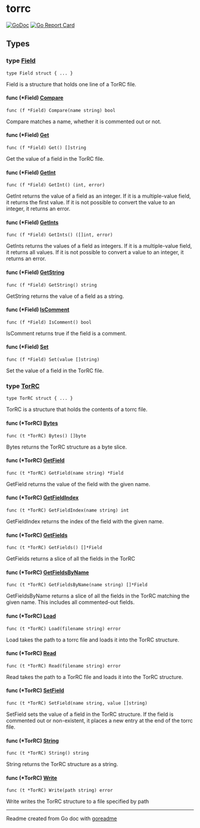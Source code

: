 # torrc

[![GoDoc](https://img.shields.io/badge/pkg.go.dev-doc-blue)](http://pkg.go.dev/github.com/i2p-pt/torrc)
[![Go Report Card](https://goreportcard.com/badge/github.com/i2p-pt/torrc)](https://goreportcard.com/report/github.com/i2p-pt/torrc)

## Types

### type [Field](/field.go#L10)

`type Field struct { ... }`

Field is a structure that holds one line of a TorRC file.

#### func (*Field) [Compare](/field.go#L71)

`func (f *Field) Compare(name string) bool`

Compare matches a name, whether it is commented out or not.

#### func (*Field) [Get](/field.go#L16)

`func (f *Field) Get() []string`

Get the value of a field in the TorRC file.

#### func (*Field) [GetInt](/field.go#L28)

`func (f *Field) GetInt() (int, error)`

GetInt returns the value of a field as an integer. If it is a multiple-value field,
it returns the first value. If it is not possible to convert the value to an integer,
it returns an error.

#### func (*Field) [GetInts](/field.go#L45)

`func (f *Field) GetInts() ([]int, error)`

GetInts returns the values of a field as integers. If it is a multiple-value
field, it returns all values. If it is not possible to convert a value to an
integer, it returns an error.

#### func (*Field) [GetString](/field.go#L21)

`func (f *Field) GetString() string`

GetString returns the value of a field as a string.

#### func (*Field) [IsComment](/field.go#L61)

`func (f *Field) IsComment() bool`

IsComment returns true if the field is a comment.

#### func (*Field) [Set](/field.go#L66)

`func (f *Field) Set(value []string)`

Set the value of a field in the TorRC file.

### type [TorRC](/torrc.go#L9)

`type TorRC struct { ... }`

TorRC is a structure that holds the contents of a torrc file.

#### func (*TorRC) [Bytes](/torrc.go#L76)

`func (t *TorRC) Bytes() []byte`

Bytes returns the TorRC structure as a byte slice.

#### func (*TorRC) [GetField](/torrc.go#L24)

`func (t *TorRC) GetField(name string) *Field`

GetField returns the value of the field with the given name.

#### func (*TorRC) [GetFieldIndex](/torrc.go#L14)

`func (t *TorRC) GetFieldIndex(name string) int`

GetFieldIndex returns the index of the field with the given name.

#### func (*TorRC) [GetFields](/torrc.go#L33)

`func (t *TorRC) GetFields() []*Field`

GetFields returns a slice of all the fields in the TorRC

#### func (*TorRC) [GetFieldsByName](/torrc.go#L39)

`func (t *TorRC) GetFieldsByName(name string) []*Field`

GetFieldsByName returns a slice of all the fields in the TorRC matching
the given name. This includes all commented-out fields.

#### func (*TorRC) [Load](/torrc.go#L81)

`func (t *TorRC) Load(filename string) error`

Load takes the path to a torrc file and loads it into the TorRC structure.

#### func (*TorRC) [Read](/torrc.go#L91)

`func (t *TorRC) Read(filename string) error`

Read takes the path to a TorRC file and loads it into the TorRC structure.

#### func (*TorRC) [SetField](/torrc.go#L52)

`func (t *TorRC) SetField(name string, value []string)`

SetField sets the value of a field in the TorRC structure. If the field
is commented out or non-existent, it places a new entry at the end of the
torrc file.

#### func (*TorRC) [String](/torrc.go#L67)

`func (t *TorRC) String() string`

String returns the TorRC structure as a string.

#### func (*TorRC) [Write](/torrc.go#L96)

`func (t *TorRC) Write(path string) error`

Write writes the TorRC structure to a file specified by path

---
Readme created from Go doc with [goreadme](https://github.com/posener/goreadme)
